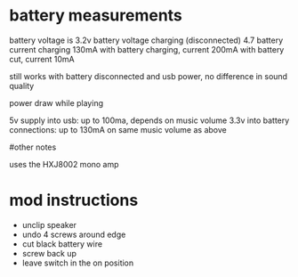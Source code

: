 # battery measurements

battery voltage is 3.2v
battery voltage charging (disconnected) 4.7
battery current charging 130mA
with battery charging, current 200mA
with battery cut, current 10mA

still works with battery disconnected and usb power, no difference in sound quality

power draw while playing

5v supply into usb: up to 100ma, depends on music volume
3.3v into battery connections: up to 130mA on same music volume as above

#other notes

uses the HXJ8002 mono amp

# mod instructions

* unclip speaker
* undo 4 screws around edge
* cut black battery wire
* screw back up
* leave switch in the on position
